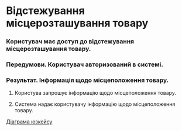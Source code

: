 # Відстежування місцерозташування товару

### Користувач має доступ до відстежування місцерозташування товару.

### Передумови. Користувач авторизований в системі.

### Результат. Інформація щодо місцеположення товару.

1. Користува запрошує інформацію щодо місцеположення товару.

2. Система надає користувачу інформацію щодо місцеположення товару.

[Діаграма юзкейсу](https://github.com/KPI-IP94-Database/Team2/tree/master/Doc/UMLdiagrams/scenarios/user/Diagrams/UC2.png)

